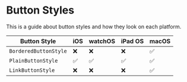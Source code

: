 # Button Styles

This is a guide about button styles and how they look on each platform.

| Button Style | iOS | watchOS | iPad OS | macOS |
| ------------ | --- | ------- | ------ | ------- |
| `BorderedButtonStyle`| ❌ | ❌ | ❌ | ✅ |
| `PlainButtonStyle` | ✅ | ✅ | ✅ | ✅ |
| `LinkButtonStyle`| ❌ | ❌ | ❌ | ✅ |